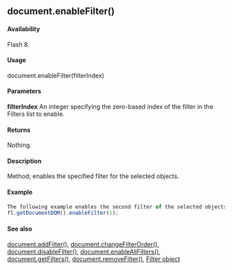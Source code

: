 ## document.enableFilter()

#### Availability

Flash 8.

#### Usage

document.enableFilter(filterIndex)

#### Parameters

**filterIndex** An integer specifying the zero-based index of the filter in the Filters list to enable.

#### Returns

Nothing.

#### Description

Method; enables the specified filter for the selected objects.

#### Example

```javascript
The following example enables the second filter of the selected objects:
fl.getDocumentDOM().enableFilter(1);

```
#### See also

[document.addFilter()](#!AdobeDocs/developers-animatesdk-docs/master/Document_object/documen3.md), [document.changeFilterOrder()](#!AdobeDocs/developers-animatesdk-docs/master/Document_object/docume29.md), [document.disableFilter()](#!AdobeDocs/developers-animatesdk-docs/master/Document_object/docume47.md), [document.enableAllFilters()](#!AdobeDocs/developers-animatesdk-docs/master/Document_object/docume58.md), [document.getFilters()](#!AdobeDocs/developers-animatesdk-docs/master/Document_object/docume79.md), [document.removeFilter()](#!AdobeDocs/developers-animatesdk-docs/master/Document_object/docum270.md), [Filter object](#!AdobeDocs/developers-animatesdk-docs/master/Filter_object/filter_summary.md)
